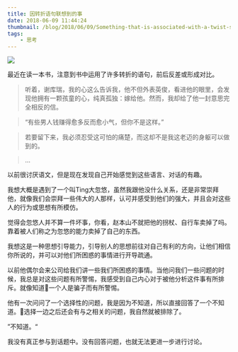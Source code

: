 ```yaml
---
title: 因转折语句联想到的事
date: 2018-06-09 11:44:24
thumbnail: /blog/2018/06/09/Something-that-is-associated-with-a-twist-statement/cover.jpg
tags:
    - 思考
---
```


![](cover.jpg)

最近在读一本书，注意到书中运用了许多转折的语句，前后反差或形成对比。

> 听着，谢库瑞，我的心这么告诉我，他不但外表英俊，看进他的眼里，会发现他拥有一颗孩童的心，纯真孤独：嫁给他。然而，我却给了他一封意思完全相反的信。

> “有些男人钱赚得愈多反而愈小气，但你不是这样。”

> 若要留下来，我必须忍受这可怕的痛楚，而这却不是我这老迈的身躯可以做到的。

> ...

以前很讨厌语文，但是现在发现自己开始感觉到这些语言、对话的有趣。

我想大概是遇到了一个叫Ting大忽悠，虽然我跟他没什么关系，还是非常崇拜他，就像我们会崇拜一些伟大的人那样，认可并感受到他们的强大，并且会对这些人的行为或思想有所模仿。

觉得会忽悠人并不算一件坏事，你看，赵本山不就把他的拐杖、自行车卖掉了吗。靠着被人们称之为忽悠的能力卖掉了自己的东西。

我想这是一种思想引导能力，引导别人的思想前往对自己有利的方向，让他们相信你所说的，并可以对他们所困惑的事情进行开导疏通。

以前他偶尔会来公司给我们讲一些我们所困惑的事情。当他问我们一些问题的时候，我总是对这些问题有所警惕，我感受到自己内心对于被他分析这件事有所排斥。就像知道一个人是骗子而有所警惕。

他有一次问问了一个选择性的问题，我是因为不知道，所以直接回答了一个不知道。选择一边之后还会有与之相关的问题，我自然就被排除了。

”不知道。“

我没有真正参与到话题中。没有回答问题，也就无法更进一步进行讨论。